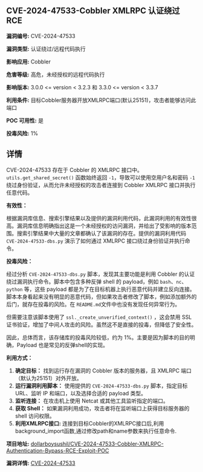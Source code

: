 ## CVE-2024-47533-Cobbler XMLRPC 认证绕过 RCE

**漏洞编号:** CVE-2024-47533

**漏洞类型:** 认证绕过/远程代码执行

**影响应用:** Cobbler

**危害等级:** 高危，未经授权的远程代码执行

**影响版本:** 3.0.0 <= version < 3.2.3 和 3.3.0 <= version < 3.3.7

**利用条件:** 目标Cobbler服务器开放XMLRPC端口(默认25151)，攻击者能够访问此端口

**POC 可用性:** 是

**投毒风险:** 1%

## 详情

CVE-2024-47533 存在于 Cobbler 的 XMLRPC 接口中。`utils.get_shared_secret()` 函数始终返回 `-1`，导致可以使用空用户名和密码 `-1` 绕过身份验证，从而允许未经授权的攻击者连接到 Cobbler XMLRPC 接口并执行任意代码。 

**有效性：**

根据漏洞库信息、搜索引擎结果以及提供的漏洞利用代码，此漏洞利用的有效性很高。漏洞库信息明确指出这是一个未经授权的访问漏洞，并给出了受影响的版本范围。搜索引擎结果中大量的文章都确认了该漏洞的存在。提供的漏洞利用代码 `CVE-2024-47533-dbs.py` 演示了如何通过 XMLRPC 接口绕过身份验证并执行命令。

**投毒风险：**

经过分析 `CVE-2024-47533-dbs.py` 脚本，发现其主要功能是利用 Cobbler 的认证绕过漏洞执行命令。脚本中包含多种反弹 shell 的 payload，例如 `bash`、`nc`、`python` 等，这些 payload 都是为了在目标机器上执行恶意代码并建立反向连接。脚本本身看起来没有明显的恶意代码，但如果攻击者修改了脚本，例如添加额外的后门，就存在投毒的风险。在 `README.md`文件中也没有发现任何异常行为。

但需要注意该脚本使用了 `ssl._create_unverified_context()` ，这会禁用 SSL 证书验证，增加了中间人攻击的风险。虽然这不是直接的投毒，但降低了安全性。

因此，总体而言，该存储库的投毒风险较低，约为 1%。主要是因为脚本的目的明确，Payload 也是常见的反弹shell的实现。

**利用方式：**

1.  **确定目标：** 找到运行存在漏洞的 Cobbler 版本的服务器，且 XMLRPC 端口（默认为25151）对外开放。
2.  **运行漏洞利用脚本：** 使用提供的 `CVE-2024-47533-dbs.py` 脚本，指定目标 URL、监听 IP 和端口，以及选择合适的 payload 类型。
3.  **监听连接：** 在攻击机上使用 Netcat 或其他工具监听指定的端口。
4.  **获取 Shell：** 如果漏洞利用成功，攻击者将在监听端口上获得目标服务器的 shell 访问权限。
5.  **利用XMLRPC接口:** 连接到目标Cobbler的XMLRPC接口后,利用background_import函数,通过修改path和name参数来执行任意命令.

**项目地址:** [dollarboysushil/CVE-2024-47533-Cobbler-XMLRPC-Authentication-Bypass-RCE-Exploit-POC](https://github.com/dollarboysushil/CVE-2024-47533-Cobbler-XMLRPC-Authentication-Bypass-RCE-Exploit-POC)

**漏洞详情:** [CVE-2024-47533](https://nvd.nist.gov/vuln/detail/CVE-2024-47533)